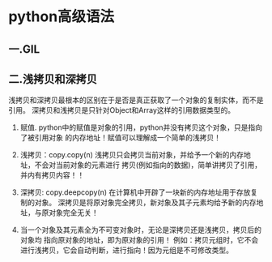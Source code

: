 # python高级语法
## 一.GIL




## 二.浅拷贝和深拷贝
浅拷贝和深拷贝最根本的区别在于是否是真正获取了一个对象的复制实体，而不是引用。
深拷贝和浅拷贝是只针对Object和Array这样的引用数据类型的。
1. 赋值.
python中的赋值是对象的引用，python并没有拷贝这个对象，只是指向了被引用对象
的内存地址！赋值可以理解成一个简单的浅拷贝！
2. 浅拷贝：copy.copy(n) 
浅拷贝只会拷贝当前对象，并给予一个新的内存地址，不会对当前对象的元素进行
 拷贝(例如指向的数据)，简单讲拷贝了引用，并内有拷贝内容！！

3. 深拷贝: copy.deepcopy(n)
在计算机中开辟了一块新的内存地址用于存放复制的对象。
深拷贝是将原对象完全拷贝，新对象及其子元素均给予新的内存地址，与原对象完全无关！

4. 当一个对象及其元素全为不可变对象时，无论是深拷贝还是浅拷贝，拷贝后的对象均
指向原对象的地址，即为原对象的引用！
例如：拷贝元组时，它不会进行浅拷贝，它会自动判断，进行指向！因为元组是不可修改类型。


